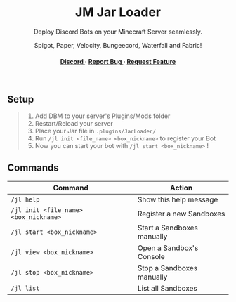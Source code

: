 <div align='center'>

<h1>JM Jar Loader</h1>
<p>Deploy Discord Bots on your Minecraft Server seamlessly.</p>

<p>Spigot, Paper, Velocity, Bungeecord, Waterfall and Fabric!</p>

<h4> <a href="https://discord.gg/myAxAf7fCP"> Discord </a> <span> · </span> <a href="https://github.com/VitacraftOrg/DiscordBotManager/issues"> Report Bug </a> <span> · </span> <a href="https://github.com/VitacraftOrg/DiscordBotManager/issues"> Request Feature </a> </h4>
<br>
</div>


## Setup
> 1. Add DBM to your server's Plugins/Mods folder
> 2. Restart/Reload your server
> 3. Place your Jar file in `.plugins/JarLoader/`
> 4. Run `/jl init <file_name> <box_nickname>` to register your Bot
> 5. Now you can start your bot with `/jl start <box_nickname>` !

## Commands
| Command                               | Action                     |
|---------------------------------------|----------------------------|
| `/jl help`                            | Show this help message     |
| `/jl init <file_name> <box_nickname>` | Register a new Sandboxes   |
| `/jl start <box_nickname>`            | Start a Sandboxes manually |
| `/jl view <box_nickname>`             | Open a Sandbox's Console   |
| `/jl stop <box_nickname>`             | Stop a Sandboxes manually  |
| `/jl list`                            | List all Sandboxes         |

